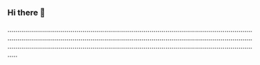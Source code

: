 ### Hi there 👋

.........................................................................................................................................................................................................................................................................................................................................................................................